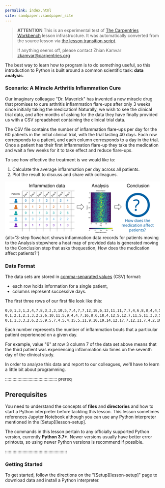 ```yaml
---
permalink: index.html
site: sandpaper::sandpaper_site
---
```


> **ATTENTION** This is an experimental test of [The Carpentries Workbench](https://carpentries.github.io/workbench) lesson infrastructure.
> It was automatically converted from the source lesson via [the lesson transition script](https://github.com/carpentries/lesson-transition/).
> 
> If anything seems off, please contact Zhian Kamvar [zkamvar@carpentries.org](mailto:zkamvar@carpentries.org)

The best way to learn how to program is to do something useful,
so this introduction to Python is built around a common scientific task:
**data analysis**.

### Scenario: A Miracle Arthritis Inflammation Cure

Our imaginary colleague "Dr. Maverick" has invented a new miracle drug that promises to
cure arthritis inflammation flare-ups after only 3 weeks since initially taking the
medication! Naturally, we wish to see the clinical trial data, and after months of asking
for the data they have finally provided us with a CSV spreadsheet containing the clinical
trial data.

The CSV file contains the number of inflammation flare-ups per day for the 60 patients
in the initial clinical trial, with the trial lasting 40 days. Each row corresponds to a
patient, and each column corresponds to a day in the trial. Once a patient has their first
inflammation flare-up they take the medication and wait a few weeks for it to take effect
and reduce flare-ups.

To see how effective the treatment is we would like to:

1. Calculate the average inflammation per day across all patients.
2. Plot the result to discuss and share with colleagues.

![](fig/lesson-overview.svg "Lesson Overview"){alt='3-step flowchart shows inflammation data records for patients moving to the Analysis stepwhere a heat map of provided data is generated moving to the Conclusion step that asks thequestion, How does the medication affect patients?'}

### Data Format

The data sets are stored in
[comma-separated values](learners/reference.md#comma-separated-values) (CSV) format:

- each row holds information for a single patient,
- columns represent successive days.

The first three rows of our first file look like this:

```source
0,0,1,3,1,2,4,7,8,3,3,3,10,5,7,4,7,7,12,18,6,13,11,11,7,7,4,6,8,8,4,4,5,7,3,4,2,3,0,0
0,1,2,1,2,1,3,2,2,6,10,11,5,9,4,4,7,16,8,6,18,4,12,5,12,7,11,5,11,3,3,5,4,4,5,5,1,1,0,1
0,1,1,3,3,2,6,2,5,9,5,7,4,5,4,15,5,11,9,10,19,14,12,17,7,12,11,7,4,2,10,5,4,2,2,3,2,2,1,1
```

Each number represents the number of inflammation bouts that a particular patient experienced on a
given day.

For example, value "6" at row 3 column 7 of the data set above means that the third
patient was experiencing inflammation six times on the seventh day of the clinical study.

In order to analyze this data and report to our colleagues, we'll have to learn a little bit
about programming.

::::::::::::::::::::::::::::::::::::::::::  prereq

## Prerequisites

You need to understand the concepts of **files** and **directories** and how to start a Python
interpreter before tackling this lesson. This lesson sometimes references Jupyter
Notebook although you can use any Python interpreter mentioned in the [Setup][lesson-setup].

The commands in this lesson pertain to any officially supported Python version, currently **Python
3\.7+**.  Newer versions usually have better error printouts, so using newer Python versions is
recommend if possible.


::::::::::::::::::::::::::::::::::::::::::::::::::

### Getting Started

To get started, follow the directions on the "[Setup][lesson-setup]" page to download data
and install a Python interpreter.




